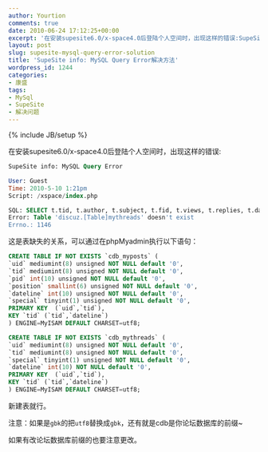 ```yaml
---
author: Yourtion
comments: true
date: 2010-06-24 17:12:25+00:00
excerpt: '在安装supesite6.0/x-space4.0后登陆个人空间时，出现这样的错误:SupeSite info: MySQL Query Error Error: Table ''discuz.[Table]mythreads'' doesn''t exist Errno.: 1146 解决方法'
layout: post
slug: supesite-mysql-query-error-solution
title: 'SupeSite info: MySQL Query Error解决方法'
wordpress_id: 1244
categories:
- 康盛
tags:
- MySql
- SupeSite
- 解决问题
---
```

{% include JB/setup %}

在安装supesite6.0/x-space4.0后登陆个人空间时，出现这样的错误:

```sql
SupeSite info: MySQL Query Error

User: Guest
Time: 2010-5-10 1:21pm
Script: /xspace/index.php

SQL: SELECT t.tid, t.author, t.subject, t.fid, t.views, t.replies, t.dateline, t.lastpost FROM `discuz`.`[Table]mythreads` m, `discuz`.`[Table]threads` t WHERE m.uid='1' AND m.tid=t.tid AND t.displayorder>=0 AND t.author!='' ORDER BY t.tid DESC LIMIT 0,10
Error: Table 'discuz.[Table]mythreads' doesn't exist
Errno.: 1146
```

这是表缺失的关系，可以通过在phpMyadmin执行以下语句：

```sql
CREATE TABLE IF NOT EXISTS `cdb_myposts` (
`uid` mediumint(8) unsigned NOT NULL default '0',
`tid` mediumint(8) unsigned NOT NULL default '0',
`pid` int(10) unsigned NOT NULL default '0',
`position` smallint(6) unsigned NOT NULL default '0',
`dateline` int(10) unsigned NOT NULL default '0',
`special` tinyint(1) unsigned NOT NULL default '0',
PRIMARY KEY  (`uid`,`tid`),
KEY `tid` (`tid`,`dateline`)
) ENGINE=MyISAM DEFAULT CHARSET=utf8;

CREATE TABLE IF NOT EXISTS `cdb_mythreads` (
`uid` mediumint(8) unsigned NOT NULL default '0',
`tid` mediumint(8) unsigned NOT NULL default '0',
`special` tinyint(1) unsigned NOT NULL default '0',
`dateline` int(10) NOT NULL default '0',
PRIMARY KEY  (`uid`,`tid`),
KEY `tid` (`tid`,`dateline`)
) ENGINE=MyISAM DEFAULT CHARSET=utf8;

```

新建表就行。

注意：如果是```gbk```的把```utf8```替换成```gbk```，还有就是cdb是你论坛数据库的前缀~

如果有改论坛数据库前缀的也要注意更改。
